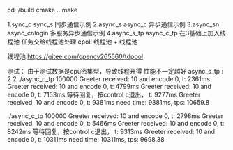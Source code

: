 cd ./build
cmake ..
make


1.sync_c  sync_s          同步通信示例
2.async_s async_c         异步通信示例
3.async_sn async_cnlogin  多服务异步通信示例
4.async_s_tp   async_c_tp  在3基础上加入线程池  任务交给线程池处理  epoll 线程池 + 线程池


线程池
https://gitee.com/opencv265560/tdpool

测试： 由于测试数据是cpu密集型，导致线程开得 性能不一定越好
async_s_tp :  2 2
./async_c_tp 100000
Greeter received: 10 and encode 0, t: 2361ms
Greeter received: 10 and encode 0, t: 4799ms
Greeter received: 10 and encode 0, t: 7153ms
等待回复，按control c退出， t: 9277ms
Greeter received: 10 and encode 0, t: 9381ms
 need time: 9381ms, tps: 10659.8


./async_c_tp 100000
Greeter received: 10 and encode 0, t: 2798ms
Greeter received: 10 and encode 0, t: 5466ms
Greeter received: 10 and encode 0, t: 8242ms
等待回复，按control c退出， t: 9313ms
Greeter received: 10 and encode 0, t: 10311ms
 need time: 10311ms, tps: 9698.38